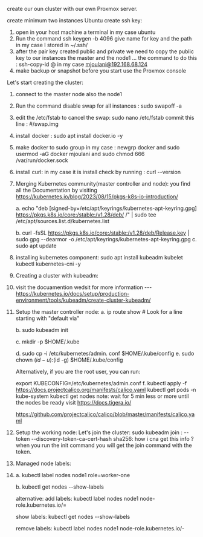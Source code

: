 create our oun cluster with our own Proxmox server.

create minimum two instances Ubuntu
create ssh key:
1. open in your host machine a terminal     in my case ubuntu
2. Run the command ssh keygen -b 4096 give name for key and the path in my case I stored in ~/.ssh/
3. after the pair key created public and private we need to copy the public key to our instances the master and the node1 ... the command to do this : ssh-copy-id <instances name>@<the ip for the instances> in my case mjoulani@192.168.68.124
4. make backup or snapshot before you start use the Proxmox console  

Let's start creating the cluster:
1. connect to the master node also the node1
2. Run the command disable swap for all instances : sudo swapoff -a 
3. edit the /etc/fstab to cancel the swap: sudo nano /etc/fstab 
commit this line : #/swap.img
4. install docker : sudo apt  install docker.io  -y
5. make docker to sudo group in my case : newgrp docker and sudo usermod -aG docker mjoulani and sudo chmod 666 /var/run/docker.sock
6. install curl: in my case it is install check by running : curl --version
7. Merging  Kubernetes community(master controller and node):
   you find all the Documentation by visiting https://kubernetes.io/blog/2023/08/15/pkgs-k8s-io-introduction/

   a. echo "deb [signed-by=/etc/apt/keyrings/kubernetes-apt-keyring.gpg] https://pkgs.k8s.io/core:/stable:/v1.28/deb/ /" | sudo tee /etc/apt/sources.list.d/kubernetes.list

   b. curl -fsSL https://pkgs.k8s.io/core:/stable:/v1.28/deb/Release.key | sudo gpg --dearmor -o /etc/apt/keyrings/kubernetes-apt-keyring.gpg
   c. sudo apt update 

8. installing kubernetes component:
   sudo apt install kubeadm kubelet kubectl kubernetes-cni -y
9. Creating a cluster with kubeadm:
10. visit the docuamention wedsit for more information --- https://kubernetes.io/docs/setup/production-environment/tools/kubeadm/create-cluster-kubeadm/
11. Setup the master controller node:
    a. ip route show # Look for a line starting with "default via"

    b. sudo kubeadm init 
    
    c. mkdir -p $HOME/.kube

    d. sudo cp -i /etc/kubernetes/admin.   conf $HOME/.kube/config
    e. sudo chown $(id -u):$(id -g) $HOME/.kube/config

    Alternatively, if you are the root user, you can run:

    export KUBECONFIG=/etc/kubernetes/admin.conf
    f. kubectl apply -f https://docs.projectcalico.org/manifests/calico.yaml
    kubectl get pods -n kube-system
    kubectl get nodes
    note: wait for 5 min less or more until the nodes be ready
    visit https://docs.tigera.io/

    https://github.com/projectcalico/calico/blob/master/manifests/calico.yaml

12. Setup the working node:
    Let's join the cluster:
    sudo  kubeadm join <control-plane-host>:<control-plane-port> --token <token> --discovery-token-ca-cert-hash sha256:<hash> 
    how i cna get this info ?
     when you run the init command you will get the join command with the token.
13. Managed node labels:
14. 
    a.  kubectl label nodes node1 role=worker-one
    
    b. kubectl get nodes --show-labels

    alternative:
    add labels:
    kubectl label nodes node1 node-role.kubernetes.io/<name of the labels>=

    show labels:
    kubectl get nodes --show-labels

    remove labels:
    kubectl label nodes node1 node-role.kubernetes.io/<name of the labels>-




